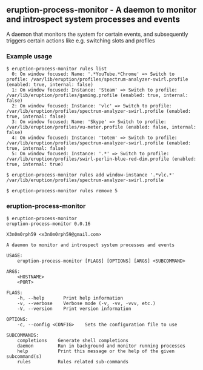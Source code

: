 ## eruption-process-monitor - A daemon to monitor and introspect system processes and events

A daemon that monitors the system for certain events, and subsequently triggers certain
actions like e.g. switching slots and profiles

### Example usage

```shell
$ eruption-process-monitor rules list
  0: On window focused: Name: '.*YouTube.*Chrome' => Switch to profile: /var/lib/eruption/profiles/spectrum-analyzer-swirl.profile (enabled: true, internal: false)
  1: On window focused: Instance: 'Steam' => Switch to profile: /var/lib/eruption/profiles/gaming.profile (enabled: true, internal: false)
  2: On window focused: Instance: 'vlc' => Switch to profile: /var/lib/eruption/profiles/spectrum-analyzer-swirl.profile (enabled: true, internal: false)
  3: On window focused: Name: 'Skype' => Switch to profile: /var/lib/eruption/profiles/vu-meter.profile (enabled: false, internal: false)
  4: On window focused: Instance: 'totem' => Switch to profile: /var/lib/eruption/profiles/spectrum-analyzer-swirl.profile (enabled: true, internal: false)
  5: On window focused: Instance: '.*' => Switch to profile: /var/lib/eruption/profiles/swirl-perlin-blue-red-dim.profile (enabled: true, internal: true)
```

```shell
$ eruption-process-monitor rules add window-instance '.*vlc.*' /var/lib/eruption/profiles/spectrum-analyzer-swirl.profile
```

```shell
$ eruption-process-monitor rules remove 5
```

### eruption-process-monitor

```shell
$ eruption-process-monitor
eruption-process-monitor 0.0.16

X3n0m0rph59 <x3n0m0rph59@gmail.com>

A daemon to monitor and introspect system processes and events

USAGE:
    eruption-process-monitor [FLAGS] [OPTIONS] [ARGS] <SUBCOMMAND>

ARGS:
    <HOSTNAME>    
    <PORT>        

FLAGS:
    -h, --help       Print help information
    -v, --verbose    Verbose mode (-v, -vv, -vvv, etc.)
    -V, --version    Print version information

OPTIONS:
    -c, --config <CONFIG>    Sets the configuration file to use

SUBCOMMANDS:
    completions    Generate shell completions
    daemon         Run in background and monitor running processes
    help           Print this message or the help of the given subcommand(s)
    rules          Rules related sub-commands
```
